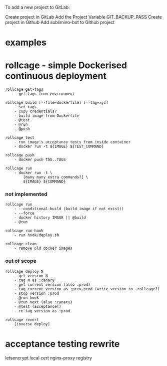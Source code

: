 To add a new project to GitLab:

Create project in GitLab
Add the Project Variable GIT_BACKUP_PASS 
Create project in Github
Add sublimino-bot to Github project

#  examples


rollcage - simple Dockerised continuous deployment
==================================================

    rollcage get-tags
        - get tags from environment
    
    rollcage build [--file=dockerfile] [--tag=xyz]
        - set tags
        - copy credentials?
        - build image from Dockerfile
        - @test
        - @run
        - @push
    
    rollcage test
        - run image's acceptance tests from inside container
        - docker run -t ${IMAGE} ${TEST_COMMAND}
        
    rollcage push
        - docker push TAG..TAGS
    
    rollcage run
        - docker run -t \
            [many many extra commands?] \
            ${IMAGE} ${COMMAND}
    
### not implemented

    rollcage run 
        - --conditional-build (build image if not exist))
        - --force
        - docker history IMAGE || @build
        - @run
    
    rollcage run-hook
        - run hook/deploy.sh
    
    rollcage clean
        - remove old docker images


### out of scope

    rollcage deploy N
        - get version N
        - tag N as :canary
        - get current version (also :prod)
        - tag current version as :prev-prod (write version to .rollcage?)
        - stop version :prod
        - @run-hook
        - @run next (also :canary)
        - @test (acceptance!)
        - re-tag version as :prod
        
    rollcage revert
        [inverse deploy]

# acceptance testing rewrite

letsencrypt local cert
nginx-proxy
registry

